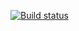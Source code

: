 [![Build status](https://ci.appveyor.com/api/projects/status/0xnwrwkm4qcjx98c?svg=true)](https://ci.appveyor.com/project/FiruzKholmatov/api-ci)
